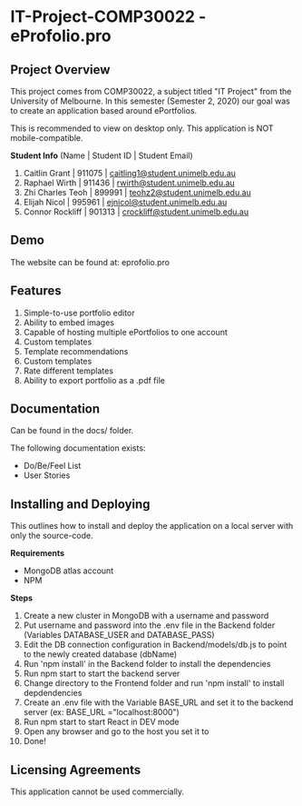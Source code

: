 
# IT-Project-COMP30022 - eProfolio.pro

## Project Overview

This project comes from COMP30022, a subject titled "IT Project" from the University of Melbourne. In this semester (Semester 2, 2020) our goal was to create an application based around ePortfolios. 

This is recommended to view on desktop only. This application is NOT mobile-compatible.

**Student Info** (Name | Student ID | Student Email)
1. Caitlin Grant | 911075 | caitling1@student.unimelb.edu.au 
2. Raphael Wirth | 911436 | rwirth@student.unimelb.edu.au 
3. Zhi Charles Teoh | 899991 | teohz2@student.unimelb.edu.au 
4. Elijah Nicol | 995961 | ejnicol@student.unimelb.edu.au 
5. Connor Rockliff | 901313 | crockliff@student.unimelb.edu.au

## Demo
The website can be found at: eprofolio.pro

## Features

 1. Simple-to-use portfolio editor 
 2. Ability to embed images 
 3. Capable of hosting multiple ePortfolios to one account
 4. Custom templates
 5. Template recommendations
 6. Custom templates
 7. Rate different templates
 8. Ability to export portfolio as a .pdf file


## Documentation
Can be found in the docs/ folder. 

The following documentation exists:

 - Do/Be/Feel List
 - User Stories
 
## Installing and Deploying
This outlines how to install and deploy the application on a local server with only the source-code.

**Requirements**

 - MongoDB atlas account
 - NPM

**Steps**
1. Create a new cluster in MongoDB with a username and password
2. Put username and password into the .env file in the Backend folder (Variables DATABASE_USER and DATABASE_PASS)
3. Edit the DB connection configuration in Backend/models/db.js to point to the newly created database (dbName)
4. Run 'npm install' in the Backend folder to install the dependencies
5. Run npm start to start the backend server
6. Change directory to the Frontend folder and run 'npm install' to install depdendencies 
7. Create an .env file with the Variable BASE_URL and set it to the backend server (ex: BASE_URL ="localhost:8000")
8. Run npm start to start React in DEV mode
9. Open any browser and go to the host you set it to
10. Done!


## Licensing Agreements
This application cannot be used commercially.

